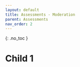 ```yaml
---
layout: default
title: Assessments - Moderation
parent: Assessments
nav_order: 2
---
```


{: .no_toc }

# Child 1
